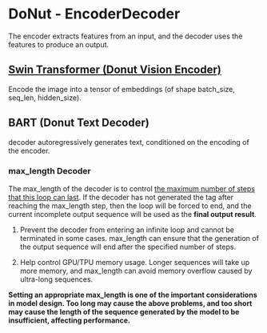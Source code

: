 # DoNut - EncoderDecoder

The encoder extracts features from an input, and the decoder uses the features to produce an output.









## [Swin Transformer (Donut Vision Encoder)](https://arxiv.org/abs/2103.14030)

Encode the image into a tensor of embeddings (of shape batch_size, seq_len, hidden_size).









## BART (Donut Text Decoder)

decoder autoregressively generates text, conditioned on the encoding of the encoder.





### max_length Decoder

The max_length of the decoder is to control <u>the maximum number of steps that this loop can last</u>.
If the decoder has not generated the <end> tag after reaching the max_length step, then the loop will be forced to end, and the current incomplete output sequence will be used as the **final output result**.



1. Prevent the decoder from entering an infinite loop and cannot be terminated in some cases. max_length can ensure that the generation of the output sequence will end after the specified number of steps.

   

2. Help control GPU/TPU memory usage. Longer sequences will take up more memory, and max_length can avoid memory overflow caused by ultra-long sequences.

   

**Setting an appropriate max_length is one of the important considerations in model design. Too long may cause the above problems, and too short may cause the length of the sequence generated by the model to be insufficient, affecting performance.**